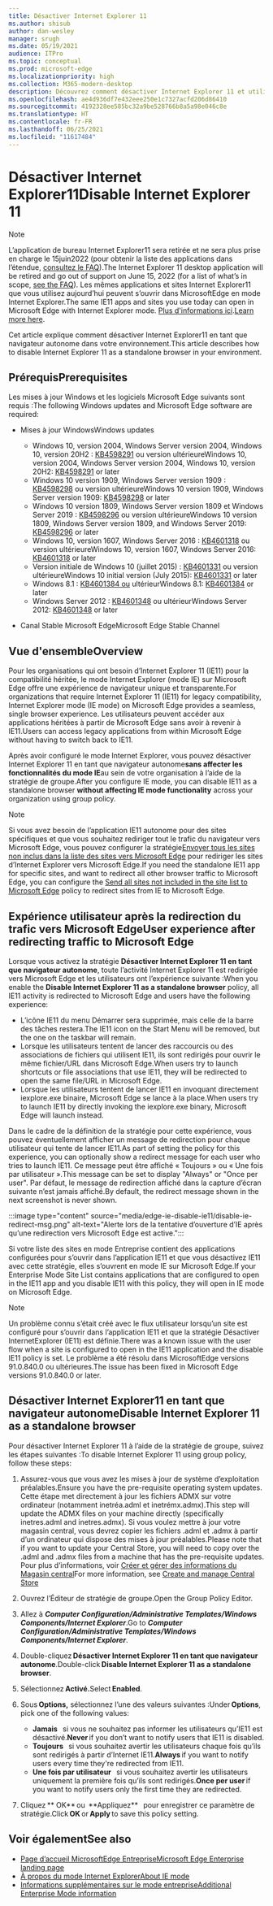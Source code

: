 ```yaml
---
title: Désactiver Internet Explorer 11
ms.author: shisub
author: dan-wesley
manager: srugh
ms.date: 05/19/2021
audience: ITPro
ms.topic: conceptual
ms.prod: microsoft-edge
ms.localizationpriority: high
ms.collection: M365-modern-desktop
description: Découvrez comment désactiver Internet Explorer 11 et utiliser le mode Internet Explorer dans Microsoft Edge.
ms.openlocfilehash: ae4d936df7e432eee250e1c7327acfd206d86410
ms.sourcegitcommit: 4192328ee585bc32a9be528766b8a5a98e046c8e
ms.translationtype: HT
ms.contentlocale: fr-FR
ms.lasthandoff: 06/25/2021
ms.locfileid: "11617484"
---
```

# <a name="disable-internet-explorer-11"></a><span data-ttu-id="a8b09-103">Désactiver Internet Explorer11</span><span class="sxs-lookup"><span data-stu-id="a8b09-103">Disable Internet Explorer 11</span></span>

>[!Note]
> <span data-ttu-id="a8b09-104">L’application de bureau Internet Explorer11 sera retirée et ne sera plus prise en charge le 15juin2022 (pour obtenir la liste des applications dans l’étendue, [consultez le FAQ](https://techcommunity.microsoft.com/t5/windows-it-pro-blog/internet-explorer-11-desktop-app-retirement-faq/ba-p/2366549)).</span><span class="sxs-lookup"><span data-stu-id="a8b09-104">The Internet Explorer 11 desktop application will be retired and go out of support on June 15, 2022 (for a list of what’s in scope, [see the FAQ](https://techcommunity.microsoft.com/t5/windows-it-pro-blog/internet-explorer-11-desktop-app-retirement-faq/ba-p/2366549)).</span></span> <span data-ttu-id="a8b09-105">Les mêmes applications et sites Internet Explorer11 que vous utilisez aujourd’hui peuvent s’ouvrir dans MicrosoftEdge en mode Internet Explorer.</span><span class="sxs-lookup"><span data-stu-id="a8b09-105">The same IE11 apps and sites you use today can open in Microsoft Edge with Internet Explorer mode.</span></span> <span data-ttu-id="a8b09-106">[Plus d'informations ici](https://blogs.windows.com/windowsexperience/2021/05/19/the-future-of-internet-explorer-on-windows-10-is-in-microsoft-edge/).</span><span class="sxs-lookup"><span data-stu-id="a8b09-106">[Learn more here](https://blogs.windows.com/windowsexperience/2021/05/19/the-future-of-internet-explorer-on-windows-10-is-in-microsoft-edge/).</span></span>

<span data-ttu-id="a8b09-107">Cet article explique comment désactiver Internet Explorer11 en tant que navigateur autonome dans votre environnement.</span><span class="sxs-lookup"><span data-stu-id="a8b09-107">This article describes how to disable Internet Explorer 11 as a standalone browser in your environment.</span></span>

## <a name="prerequisites"></a><span data-ttu-id="a8b09-108">Prérequis</span><span class="sxs-lookup"><span data-stu-id="a8b09-108">Prerequisites</span></span>

<span data-ttu-id="a8b09-109">Les mises à jour Windows et les logiciels Microsoft Edge suivants sont requis :</span><span class="sxs-lookup"><span data-stu-id="a8b09-109">The following Windows updates and Microsoft Edge software are required:</span></span>

- <span data-ttu-id="a8b09-110">Mises à jour Windows</span><span class="sxs-lookup"><span data-stu-id="a8b09-110">Windows updates</span></span>

  - <span data-ttu-id="a8b09-111">Windows 10, version 2004, Windows Server version 2004, Windows 10, version 20H2 : [KB4598291](https://support.microsoft.com/topic/february-2-2021-kb4598291-os-builds-19041-789-and-19042-789-preview-6a766199-a4f1-616e-1f5c-58bdc3ca5e3b) ou version ultérieure</span><span class="sxs-lookup"><span data-stu-id="a8b09-111">Windows 10, version 2004, Windows Server version 2004, Windows 10, version 20H2: [KB4598291](https://support.microsoft.com/topic/february-2-2021-kb4598291-os-builds-19041-789-and-19042-789-preview-6a766199-a4f1-616e-1f5c-58bdc3ca5e3b) or later</span></span>
  - <span data-ttu-id="a8b09-112">Windows 10 version 1909, Windows Server version 1909 : [KB4598298](https://support.microsoft.com/topic/january-21-2021-kb4598298-os-build-18363-1350-preview-02dfd9ba-91a2-1b82-dede-42f288c02511) ou version ultérieure</span><span class="sxs-lookup"><span data-stu-id="a8b09-112">Windows 10 version 1909, Windows Server version 1909: [KB4598298](https://support.microsoft.com/topic/january-21-2021-kb4598298-os-build-18363-1350-preview-02dfd9ba-91a2-1b82-dede-42f288c02511) or later</span></span>
  - <span data-ttu-id="a8b09-113">Windows 10 version 1809, Windows Server version 1809 et Windows Server 2019 : [KB4598296](https://support.microsoft.com/topic/january-21-2021-kb4598296-os-build-17763-1728-preview-4c0931ff-45b7-ff59-5e00-c03b5afb363d) ou version ultérieure</span><span class="sxs-lookup"><span data-stu-id="a8b09-113">Windows 10 version 1809, Windows Server version 1809, and Windows Server 2019: [KB4598296](https://support.microsoft.com/topic/january-21-2021-kb4598296-os-build-17763-1728-preview-4c0931ff-45b7-ff59-5e00-c03b5afb363d) or later</span></span>
  - <span data-ttu-id="a8b09-114">Windows 10, version 1607, Windows Server 2016 : [KB4601318](https://support.microsoft.com/topic/february-9-2021-kb4601318-os-build-14393-4225-c5e3de6c-e3e6-ffb5-6197-48b9ce16446e) ou version ultérieure</span><span class="sxs-lookup"><span data-stu-id="a8b09-114">Windows 10, version 1607, Windows Server 2016: [KB4601318](https://support.microsoft.com/topic/february-9-2021-kb4601318-os-build-14393-4225-c5e3de6c-e3e6-ffb5-6197-48b9ce16446e) or later</span></span>
   - <span data-ttu-id="a8b09-115">Version initiale de Windows 10 (juillet 2015) : [KB4601331](https://support.microsoft.com/office/february-9-2021%e2%80%94kb4601331-os-build-10240-18842-6227d078-fef3-8d67-27e0-1882e6cb79ff?ui=en-US&rs=en-US&ad=US) ou version ultérieure</span><span class="sxs-lookup"><span data-stu-id="a8b09-115">Windows 10 initial version (July 2015): [KB4601331](https://support.microsoft.com/office/february-9-2021%e2%80%94kb4601331-os-build-10240-18842-6227d078-fef3-8d67-27e0-1882e6cb79ff?ui=en-US&rs=en-US&ad=US) or later</span></span>
  - <span data-ttu-id="a8b09-116">Windows 8.1 : [KB4601384 ou](https://support.microsoft.com/topic/february-9-2021-kb4601384-monthly-rollup-16bdbb75-dd4b-2910-abc5-7891c9756b96) ultérieur</span><span class="sxs-lookup"><span data-stu-id="a8b09-116">Windows 8.1: [KB4601384](https://support.microsoft.com/topic/february-9-2021-kb4601384-monthly-rollup-16bdbb75-dd4b-2910-abc5-7891c9756b96) or later</span></span>
  - <span data-ttu-id="a8b09-117">Windows Server 2012 : [KB4601348](https://support.microsoft.com/topic/february-9-2021-kb4601348-monthly-rollup-2c338c0c-73d6-fb80-cc91-f1a86e80db0c) ou ultérieur</span><span class="sxs-lookup"><span data-stu-id="a8b09-117">Windows Server 2012: [KB4601348](https://support.microsoft.com/topic/february-9-2021-kb4601348-monthly-rollup-2c338c0c-73d6-fb80-cc91-f1a86e80db0c) or later</span></span>
  
- <span data-ttu-id="a8b09-118">Canal Stable Microsoft Edge</span><span class="sxs-lookup"><span data-stu-id="a8b09-118">Microsoft Edge Stable Channel</span></span>


## <a name="overview"></a><span data-ttu-id="a8b09-119">Vue d'ensemble</span><span class="sxs-lookup"><span data-stu-id="a8b09-119">Overview</span></span>

<span data-ttu-id="a8b09-120">Pour les organisations qui ont besoin d’Internet Explorer 11 (IE11) pour la compatibilité héritée, le mode Internet Explorer (mode IE) sur Microsoft Edge offre une expérience de navigateur unique et transparente.</span><span class="sxs-lookup"><span data-stu-id="a8b09-120">For organizations that require Internet Explorer 11 (IE11) for legacy compatibility, Internet Explorer mode (IE mode) on Microsoft Edge provides a seamless, single browser experience.</span></span> <span data-ttu-id="a8b09-121">Les utilisateurs peuvent accéder aux applications héritées à partir de Microsoft Edge sans avoir à revenir à IE11.</span><span class="sxs-lookup"><span data-stu-id="a8b09-121">Users can access legacy applications from within Microsoft Edge without having to switch back to IE11.</span></span>

<span data-ttu-id="a8b09-122">Après avoir configuré le mode Internet Explorer, vous pouvez désactiver Internet Explorer 11 en tant que navigateur autonome**sans affecter les fonctionnalités du mode IE**au sein de votre organisation à l’aide de la stratégie de groupe.</span><span class="sxs-lookup"><span data-stu-id="a8b09-122">After you configure IE mode, you can disable IE11 as a standalone browser **without affecting IE mode functionality** across your organization using group policy.</span></span>

> [!NOTE]
> <span data-ttu-id="a8b09-123">Si vous avez besoin de l’application IE11 autonome pour des sites spécifiques et que vous souhaitez rediriger tout le trafic du navigateur vers Microsoft Edge, vous pouvez configurer la stratégie[Envoyer tous les sites non inclus dans la liste des sites vers Microsoft Edge](./edge-ie-mode-policies.md#redirect-sites-from-ie-to-microsoft-edge) pour rediriger les sites d’Internet Explorer vers Microsoft Edge.</span><span class="sxs-lookup"><span data-stu-id="a8b09-123">If you need the standalone IE11 app for specific sites, and want to redirect all other browser traffic to Microsoft Edge, you can configure the [Send all sites not included in the site list to Microsoft Edge](./edge-ie-mode-policies.md#redirect-sites-from-ie-to-microsoft-edge) policy to redirect sites from IE to Microsoft Edge.</span></span>

## <a name="user-experience-after-redirecting-traffic-to-microsoft-edge"></a><span data-ttu-id="a8b09-124">Expérience utilisateur après la redirection du trafic vers Microsoft Edge</span><span class="sxs-lookup"><span data-stu-id="a8b09-124">User experience after redirecting traffic to Microsoft Edge</span></span>

<span data-ttu-id="a8b09-125">Lorsque vous activez la stratégie **Désactiver Internet Explorer 11 en tant que navigateur autonome**, toute l’activité Internet Explorer 11 est redirigée vers Microsoft Edge et les utilisateurs ont l’expérience suivante :</span><span class="sxs-lookup"><span data-stu-id="a8b09-125">When you enable the **Disable Internet Explorer 11 as a standalone browser** policy, all IE11 activity is redirected to Microsoft Edge and users have the following experience:</span></span>

- <span data-ttu-id="a8b09-126">L’icône IE11 du menu Démarrer sera supprimée, mais celle de la barre des tâches restera.</span><span class="sxs-lookup"><span data-stu-id="a8b09-126">The IE11 icon on the Start Menu will be removed, but the one on the taskbar will remain.</span></span>
- <span data-ttu-id="a8b09-127">Lorsque les utilisateurs tentent de lancer des raccourcis ou des associations de fichiers qui utilisent IE11, ils sont redirigés pour ouvrir le même fichier/URL dans Microsoft Edge.</span><span class="sxs-lookup"><span data-stu-id="a8b09-127">When users try to launch shortcuts or file associations that use IE11, they will be redirected to open the same file/URL in Microsoft Edge.</span></span>
- <span data-ttu-id="a8b09-128">Lorsque les utilisateurs tentent de lancer IE11 en invoquant directement iexplore.exe binaire, Microsoft Edge se lance à la place.</span><span class="sxs-lookup"><span data-stu-id="a8b09-128">When users try to launch IE11 by directly invoking the iexplore.exe binary, Microsoft Edge will launch instead.</span></span>

<span data-ttu-id="a8b09-129">Dans le cadre de la définition de la stratégie pour cette expérience, vous pouvez éventuellement afficher un message de redirection pour chaque utilisateur qui tente de lancer IE11.</span><span class="sxs-lookup"><span data-stu-id="a8b09-129">As part of setting the policy for this experience, you can optionally show a redirect message for each user who tries to launch IE11.</span></span> <span data-ttu-id="a8b09-130">Ce message peut être affiché « Toujours » ou « Une fois par utilisateur ».</span><span class="sxs-lookup"><span data-stu-id="a8b09-130">This message can be set to display "Always" or "Once per user".</span></span> <span data-ttu-id="a8b09-131">Par défaut, le message de redirection affiché dans la capture d’écran suivante n’est jamais affiché.</span><span class="sxs-lookup"><span data-stu-id="a8b09-131">By default, the redirect message shown in the next screenshot is never shown.</span></span>

:::image type="content" source="media/edge-ie-disable-ie11/disable-ie-redirect-msg.png" alt-text="Alerte lors de la tentative d’ouverture d’IE après qu’une redirection vers Microsoft Edge est active.":::

<span data-ttu-id="a8b09-133">Si votre liste des sites en mode Entreprise contient des applications configurées pour s’ouvrir dans l’application IE11 et que vous désactivez IE11 avec cette stratégie, elles s’ouvrent en mode IE sur Microsoft Edge.</span><span class="sxs-lookup"><span data-stu-id="a8b09-133">If your Enterprise Mode Site List contains applications that are configured to open in the IE11 app and you disable IE11 with this policy, they will open in IE mode on Microsoft Edge.</span></span>
> [!NOTE]
> <span data-ttu-id="a8b09-134">Un problème connu s’était créé avec le flux utilisateur lorsqu’un site est configuré pour s’ouvrir dans l’application IE11 et que la stratégie Désactiver InternetExplorer (IE11) est définie.</span><span class="sxs-lookup"><span data-stu-id="a8b09-134">There was a known issue with the user flow when a site is configured to open in the IE11 application and the disable IE11 policy is set.</span></span> <span data-ttu-id="a8b09-135">Le problème a été résolu dans MicrosoftEdge versions 91.0.840.0 ou ultérieures.</span><span class="sxs-lookup"><span data-stu-id="a8b09-135">The issue has been fixed in Microsoft Edge versions 91.0.840.0 or later.</span></span>

## <a name="disable-internet-explorer-11-as-a-standalone-browser"></a><span data-ttu-id="a8b09-136">Désactiver Internet Explorer11 en tant que navigateur autonome</span><span class="sxs-lookup"><span data-stu-id="a8b09-136">Disable Internet Explorer 11 as a standalone browser</span></span>

<span data-ttu-id="a8b09-137">Pour désactiver Internet Explorer 11 à l’aide de la stratégie de groupe, suivez les étapes suivantes :</span><span class="sxs-lookup"><span data-stu-id="a8b09-137">To disable Internet Explorer 11 using group policy, follow these steps:</span></span>

1. <span data-ttu-id="a8b09-138">Assurez-vous que vous avez les mises à jour de système d’exploitation préalables.</span><span class="sxs-lookup"><span data-stu-id="a8b09-138">Ensure you have the pre-requisite operating system updates.</span></span> <span data-ttu-id="a8b09-139">Cette étape met directement à jour les fichiers ADMX sur votre ordinateur (notamment inetréa.adml et inetrémx.admx).</span><span class="sxs-lookup"><span data-stu-id="a8b09-139">This step will update the ADMX files on your machine directly (specifically inetres.adml and inetres.admx).</span></span> <span data-ttu-id="a8b09-140">Si vous voulez mettre à jour votre magasin central, vous devrez copier les fichiers .adml et .admx à partir d’un ordinateur qui dispose des mises à jour préalables.</span><span class="sxs-lookup"><span data-stu-id="a8b09-140">Please note that if you want to update your Central Store, you will need to copy over the .adml and .admx files from a machine that has the pre-requisite updates.</span></span> <span data-ttu-id="a8b09-141">Pour plus d’informations, voir [Créer et gérer des informations du Magasin central](/troubleshoot/windows-client/group-policy/create-and-manage-central-store)</span><span class="sxs-lookup"><span data-stu-id="a8b09-141">For more information, see [Create and manage Central Store](/troubleshoot/windows-client/group-policy/create-and-manage-central-store)</span></span>
2. <span data-ttu-id="a8b09-142">Ouvrez l’Éditeur de stratégie de groupe.</span><span class="sxs-lookup"><span data-stu-id="a8b09-142">Open the Group Policy Editor.</span></span>
3. <span data-ttu-id="a8b09-143">Allez à ***Computer Configuration/Administrative Templates/Windows Components/Internet Explorer***.</span><span class="sxs-lookup"><span data-stu-id="a8b09-143">Go to ***Computer Configuration/Administrative Templates/Windows Components/Internet Explorer***.</span></span> 
4. <span data-ttu-id="a8b09-144">Double-cliquez **Désactiver Internet Explorer 11 en tant que navigateur autonome**.</span><span class="sxs-lookup"><span data-stu-id="a8b09-144">Double-click **Disable Internet Explorer 11 as a standalone browser**.</span></span>
5. <span data-ttu-id="a8b09-145">Sélectionnez **Activé.**</span><span class="sxs-lookup"><span data-stu-id="a8b09-145">Select **Enabled**.</span></span>
6. <span data-ttu-id="a8b09-146">Sous **Options,** sélectionnez l’une des valeurs suivantes :</span><span class="sxs-lookup"><span data-stu-id="a8b09-146">Under **Options**, pick one of the following values:</span></span>

   - <span data-ttu-id="a8b09-147">**Jamais**   si vous ne souhaitez pas informer les utilisateurs qu’IE11 est désactivé.</span><span class="sxs-lookup"><span data-stu-id="a8b09-147">**Never** if you don’t want to notify users that IE11 is disabled.</span></span>
   - <span data-ttu-id="a8b09-148">**Toujours**   si vous souhaitez avertir les utilisateurs chaque fois qu’ils sont redirigés à partir d’Internet IE11.</span><span class="sxs-lookup"><span data-stu-id="a8b09-148">**Always** if you want to notify users every time they're redirected from IE11.</span></span>
   - <span data-ttu-id="a8b09-149">**Une fois par utilisateur**   si vous souhaitez avertir les utilisateurs uniquement la première fois qu’ils sont redirigés.</span><span class="sxs-lookup"><span data-stu-id="a8b09-149">**Once per user** if you want to notify users only the first time they are redirected.</span></span>

7. <span data-ttu-id="a8b09-150">Cliquez \*\* OK** ou  **Appliquez\*\*   pour enregistrer ce paramètre de stratégie.</span><span class="sxs-lookup"><span data-stu-id="a8b09-150">Click **OK** or **Apply** to save this policy setting.</span></span>

## <a name="see-also"></a><span data-ttu-id="a8b09-151">Voir également</span><span class="sxs-lookup"><span data-stu-id="a8b09-151">See also</span></span>

- [<span data-ttu-id="a8b09-152">Page d’accueil MicrosoftEdge Entreprise</span><span class="sxs-lookup"><span data-stu-id="a8b09-152">Microsoft Edge Enterprise landing page</span></span>](https://aka.ms/EdgeEnterprise)
- [<span data-ttu-id="a8b09-153">À propos du mode Internet Explorer</span><span class="sxs-lookup"><span data-stu-id="a8b09-153">About IE mode</span></span>](./edge-ie-mode.md)
- [<span data-ttu-id="a8b09-154">Informations supplémentaires sur le mode entreprise</span><span class="sxs-lookup"><span data-stu-id="a8b09-154">Additional Enterprise Mode information</span></span>](/internet-explorer/ie11-deploy-guide/enterprise-mode-overview-for-ie11)
